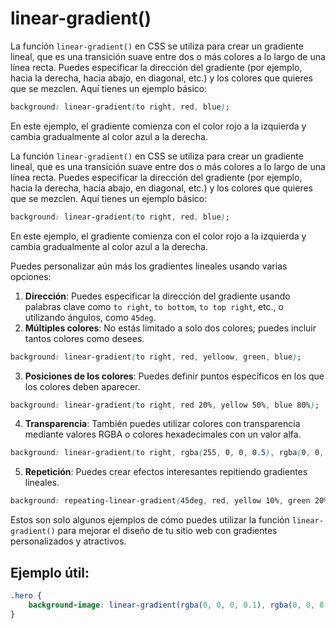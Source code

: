 # linear-gradient()

La función `linear-gradient()` en CSS se utiliza para crear un gradiente lineal, que es una transición suave entre dos o más colores a lo largo de una línea recta. Puedes especificar la dirección del gradiente (por ejemplo, hacia la derecha, hacia abajo, en diagonal, etc.) y los colores que quieres que se mezclen. Aquí tienes un ejemplo básico:

```css
background: linear-gradient(to right, red, blue);

```

En este ejemplo, el gradiente comienza con el color rojo a la izquierda y cambia gradualmente al color azul a la derecha.

La función `linear-gradient()` en CSS se utiliza para crear un gradiente lineal, que es una transición suave entre dos o más colores a lo largo de una línea recta. Puedes especificar la dirección del gradiente (por ejemplo, hacia la derecha, hacia abajo, en diagonal, etc.) y los colores que quieres que se mezclen. Aquí tienes un ejemplo básico:

```css
background: linear-gradient(to right, red, blue);
```

En este ejemplo, el gradiente comienza con el color rojo a la izquierda y cambia gradualmente al color azul a la derecha.

Puedes personalizar aún más los gradientes lineales usando varias opciones:

1. **Dirección**: Puedes especificar la dirección del gradiente usando palabras clave como `to right`, `to bottom`, `to top right`, etc., o utilizando ángulos, como `45deg`.
2. **Múltiples colores**: No estás limitado a solo dos colores; puedes incluir tantos colores como desees.

```css
background: linear-gradient(to right, red, yelloow, green, blue);
```

3. **Posiciones de los colores**: Puedes definir puntos específicos en los que los colores deben aparecer.

```css
background: linear-gradient(to right, red 20%, yellow 50%, blue 80%);
```

4. **Transparencia**: También puedes utilizar colores con transparencia mediante valores RGBA o colores hexadecimales con un valor alfa.

```css
background: linear-gradient(to right, rgba(255, 0, 0, 0.5), rgba(0, 0, 255, 0.5));
```

5. **Repetición**: Puedes crear efectos interesantes repitiendo gradientes lineales.

```css
background: repeating-linear-gradient(45deg, red, yellow 10%, green 20%);
```

Estos son solo algunos ejemplos de cómo puedes utilizar la función `linear-gradient()` para mejorar el diseño de tu sitio web con gradientes personalizados y atractivos.

## Ejemplo útil:

```css
.hero {
	background-image: linear-gradient(rgba(0, 0, 0, 0.1), rgba(0, 0, 0, 0.6)), url(img.webp);
}
```